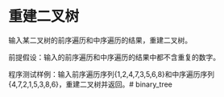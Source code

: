 # 重建二叉树

输入某二叉树的前序遍历和中序遍历的结果，重建二叉树。

前提假设：输入的前序遍历和中序遍历的结果中都不含重复的数字。

程序测试样例：输入前序遍历序列{1,2,4,7,3,5,6,8}和中序遍历序列{4,7,2,1,5,3,8,6}，重建二叉树并返回。# binary_tree
